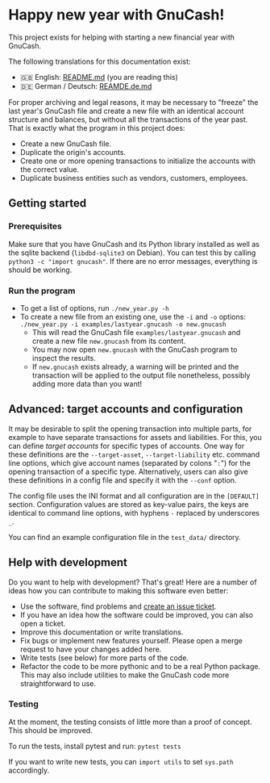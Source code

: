 # Happy new year with GnuCash! #

This project exists for helping with starting a new financial year with GnuCash.

The following translations for this documentation exist:

- 🇬🇧 English: [README.md](README.md) (you are reading this)
- 🇩🇪 German / Deutsch: [REAMDE.de.md](README.de.md)

For proper archiving and legal reasons, it may be necessary to "freeze" the last year's GnuCash file
and create a new file with an identical account structure and balances, but without all the
transactions of the year past.  That is exactly what the program in this project does:

- Create a new GnuCash file.
- Duplicate the origin's accounts.
- Create one or more opening transactions to initialize the accounts with the correct value.
- Duplicate business entities such as vendors, customers, employees.

## Getting started ##

### Prerequisites ###

Make sure that you have GnuCash and its Python library installed as well as the sqlite backend
(`libdbd-sqlite3` on Debian).  You can test this by calling  
`python3 -c "import gnucash"`.  If there are no error messages, everything is should be working.

### Run the program ###

- To get a list of options, run `./new_year.py -h`
- To create a new file from an existing one, use the `-i` and `-o` options:  
  `./new_year.py -i examples/lastyear.gnucash -o new.gnucash`
  - This will read the GnuCash file `examples/lastyear.gnucash` and create a new file `new.gnucash`
    from its content.
  - You may now open `new.gnucash` with the GnuCash program to inspect the results.
  - If `new.gnucash` exists already, a warning will be printed and the transaction will be applied
    to the output file nonetheless, possibly adding more data than you want!

## Advanced: target accounts and configuration ##

It may be desirable to split the opening transaction into multiple parts, for example to have
separate transactions for assets and liabilities.  For this, you can define *target accounts* for
specific types of accounts.  One way for these definitions are the `--target-asset`,
`--target-liability` etc. command line options, which give account names (separated by colons "`:`")
for the opening transaction of a specific type.  Alternatively, users can also give these
definitions in a config file and specify it with the `--conf` option.

The config file uses the INI format and all configuration are in the `[DEFAULT]` section.
Configuration values are stored as key-value pairs, the keys are identical to command line options,
with hyphens `-` replaced by underscores `_`.

You can find an example configuration file in the `test_data/` directory.

## Help with development ##

Do you want to help with development? That's great!  Here are a number of ideas how you can
contribute to making this software even better:

- Use the software, find problems and [create an issue ticket](https://gitlab.com/wiese28/gnucash-happy-new-year/-/issues).
- If you have an idea how the software could be improved, you can also open a ticket.
- Improve this documentation or write translations.
- Fix bugs or implement new features yourself.  Please open a merge request to have your changes
  added here.
- Write tests (see below) for more parts of the code.
- Refactor the code to be more pythonic and to be a real Python package.  This may also include
  utilities to make the GnuCash code more straightforward to use.

### Testing ###

At the moment, the testing consists of little more than a proof of concept.  This should be
improved.

To run the tests, install pytest and run: `pytest tests`

If you want to write new tests, you can `import utils` to set `sys.path` accordingly.
